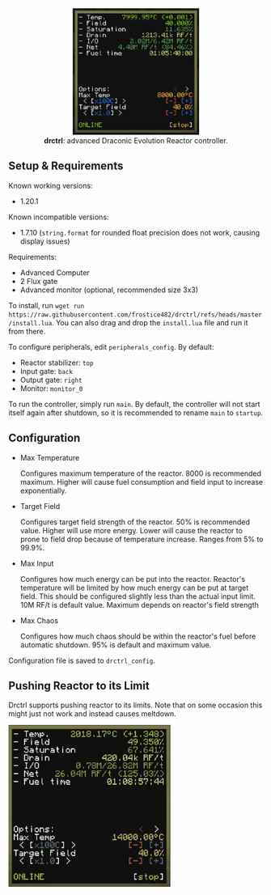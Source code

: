 <div align=middle>
    <img src="./doc/img.jpg" width=250 height=250>
    <br>
    <b>drctrl</b>: advanced Draconic Evolution Reactor controller.
</div>

## Setup & Requirements

Known working versions:
- 1.20.1

Known incompatible versions:
- 1.7.10 (`string.format` for rounded float precision does not work, causing display issues)

Requirements:
- Advanced Computer
- 2 Flux gate
- Advanced monitor (optional, recommended size 3x3)

To install, run `wget run https://raw.githubusercontent.com/frostice482/drctrl/refs/heads/master/install.lua`. You can also drag and drop the `install.lua` file and run it from there.

To configure peripherals, edit `peripherals_config`. By default:
- Reactor stabilizer: `top`
- Input gate: `back`
- Output gate: `right`
- Monitor: `monitor_0`

To run the controller, simply run `main`. By default, the controller will not start itself again after shutdown, so it is recommended to rename `main` to `startup`.

## Configuration

- Max Temperature

    Configures maximum temperature of the reactor. 8000 is recommended maximum. Higher will cause fuel consumption and field input to increase exponentially.

- Target Field

    Configures target field strength of the reactor. 50% is recommended value. Higher will use more energy. Lower will cause the reactor to prone to field drop because of temperature increase. Ranges from 5% to 99.9%.

- Max Input

    Configures how much energy can be put into the reactor. Reactor's temperature will be limited by how much energy can be put at target field. This should be configured slightly less than the actual input limit. 10M RF/t is default value. Maximum depends on reactor's field strength

- Max Chaos

    Configures how much chaos should be within the reactor's fuel before automatic shutdown. 95% is default and maximum value.

Configuration file is saved to `drctrl_config`.

## Pushing Reactor to its Limit

Drctrl supports pushing reactor to its limits. Note that on some occasion this might just not work and instead causes meltdown.

![overclocking](./doc/oc.gif)